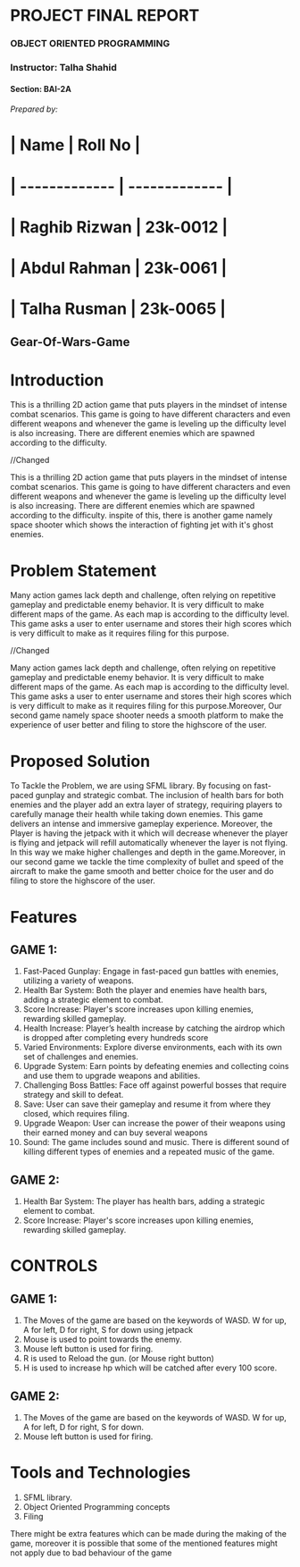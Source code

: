 # PROJECT FINAL REPORT
### OBJECT ORIENTED PROGRAMMING
### Instructor: Talha Shahid
#### Section: BAI-2A

###### Prepared by:

# | Name           | Roll No       |
# | -------------  | ------------- |
# | Raghib Rizwan  | 23k-0012      |
# | Abdul Rahman   | 23k-0061      |
# | Talha Rusman   | 23k-0065      |

## Gear-Of-Wars-Game

# Introduction
This is a thrilling 2D action game that puts players in the mindset of
intense combat scenarios. This game is going to have different
characters and even different weapons and whenever the game is
leveling up the difficulty level is also increasing. There are
different enemies which are spawned according to the difficulty.

//Changed

This is a thrilling 2D action game that puts players in the mindset of
intense combat scenarios. This game is going to have different
characters and even different weapons and whenever the game is
leveling up the difficulty level is also increasing. There are
different enemies which are spawned according to the difficulty.
inspite of this, there is another game namely space shooter which
shows the interaction of fighting jet with it's ghost enemies.

# Problem Statement
Many action games lack depth and challenge, often relying on
repetitive gameplay and predictable enemy behavior. It is very
difficult to make different maps of the game. As each map is
according to the difficulty level. This game asks a user to enter
username and stores their high scores which is very difficult to
make as it requires filing for this purpose.

//Changed

Many action games lack depth and challenge, often relying on
repetitive gameplay and predictable enemy behavior. It is very
difficult to make different maps of the game. As each map is
according to the difficulty level. This game asks a user to enter
username and stores their high scores which is very difficult to
make as it requires filing for this purpose.Moreover, Our second game 
namely space shooter needs a smooth platform to make the experience of
user better and filing to store the highscore of the user.

# Proposed Solution
To Tackle the Problem, we are using SFML library. By focusing on
fast-paced gunplay and strategic combat. The inclusion of health
bars for both enemies and the player add an extra layer of strategy,
requiring players to carefully manage their health while taking
down enemies. This game delivers an intense and immersive
gameplay experience. Moreover, the Player is having the jetpack
with it which will decrease whenever the player is flying and
jetpack will refill automatically whenever the layer is not flying. In
this way we make higher challenges and depth in the game.Moreover, in our
second game we tackle the time complexity of bullet and speed of the aircraft
to make the game smooth and better choice for the user and do filing to store
the highscore of the user.

# Features
## GAME 1:
1. Fast-Paced Gunplay: Engage in fast-paced gun battles with
enemies, utilizing a variety of weapons.
2. Health Bar System: Both the player and enemies have health
bars, adding a strategic element to combat.
3. Score Increase: Player's score increases upon killing enemies,
rewarding skilled gameplay.
4. Health Increase: Player’s health increase by catching the
airdrop which is dropped after completing every hundreds
score
5. Varied Environments: Explore diverse environments, each
with its own set of challenges and enemies.
6. Upgrade System: Earn points by defeating enemies and
collecting coins and use them to upgrade weapons and
abilities.
7. Challenging Boss Battles: Face off against powerful bosses
that require strategy and skill to defeat.
8. Save: User can save their gameplay and resume it from where
they closed, which requires filing.
9. Upgrade Weapon: User can increase the power of their
weapons using their earned money and can buy several
weapons
10. Sound: The game includes sound and music. There is
different sound of killing different types of enemies and a
repeated music of the game.

## GAME 2:
1. Health Bar System: The player has health
bars, adding a strategic element to combat.
2. Score Increase: Player's score increases upon killing enemies,
rewarding skilled gameplay.

# CONTROLS
## GAME 1:
1. The Moves of the game are based on the keywords of WASD. W
for up, A for left, D for right, S for down using jetpack
2. Mouse is used to point towards the enemy.
3. Mouse left button is used for firing.
4. R is used to Reload the gun. (or Mouse right button)
5. H is used to increase hp which will be catched after every 100
score.

## GAME 2:
1. The Moves of the game are based on the keywords of WASD. W
for up, A for left, D for right, S for down.
2. Mouse left button is used for firing.
# Tools and Technologies
1. SFML library.
2. Object Oriented Programming concepts
3. Filing
   
There might be extra features which can be made during the
making of the game, moreover it is possible that some of the
mentioned features might not apply due to bad behaviour of the
game
